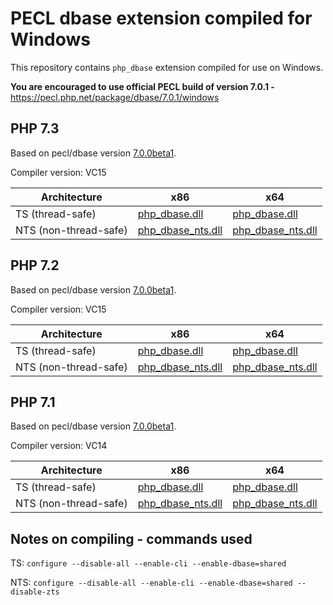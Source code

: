 PECL dbase extension compiled for Windows
=================================

This repository contains `php_dbase` extension compiled for use on Windows.

**You are encouraged to use official PECL build of version 7.0.1 -** https://pecl.php.net/package/dbase/7.0.1/windows

PHP 7.3
--------------------
Based on pecl/dbase version [7.0.0beta1](https://pecl.php.net/package/dbase/7.0.0beta1).

Compiler version: VC15

| Architecture | x86 | x64 |
|---|---|---|
| TS (thread-safe) | [php_dbase.dll](7.3/vc15-x86/php_dbase.dll) | [php_dbase.dll](7.3/vc15-x64/php_dbase.dll) |
| NTS (non-thread-safe) | [php_dbase_nts.dll](7.3/vc15-x86/php_dbase_nts.dll) | [php_dbase_nts.dll](7.3/vc15-x64/php_dbase_nts.dll) |

PHP 7.2
--------------------
Based on pecl/dbase version [7.0.0beta1](https://pecl.php.net/package/dbase/7.0.0beta1).

Compiler version: VC15

| Architecture | x86 | x64 |
|---|---|---|
| TS (thread-safe) | [php_dbase.dll](7.2/vc15-x86/php_dbase.dll) | [php_dbase.dll](7.2/vc15-x64/php_dbase.dll) |
| NTS (non-thread-safe) | [php_dbase_nts.dll](7.2/vc15-x86/php_dbase_nts.dll) | [php_dbase_nts.dll](7.2/vc15-x64/php_dbase_nts.dll) |


PHP 7.1
--------------------
Based on pecl/dbase version [7.0.0beta1](https://pecl.php.net/package/dbase/7.0.0beta1).

Compiler version: VC14

| Architecture | x86 | x64 |
|---|---|---|
| TS (thread-safe) | [php_dbase.dll](7.1/vc14-x86/php_dbase.dll) | [php_dbase.dll](7.1/vc14-x64/php_dbase.dll) |
| NTS (non-thread-safe) | [php_dbase_nts.dll](7.1/vc14-x86/php_dbase_nts.dll) | [php_dbase_nts.dll](7.1/vc14-x64/php_dbase_nts.dll) |

Notes on compiling - commands used
-------------------
TS: `configure --disable-all --enable-cli --enable-dbase=shared`

NTS: `configure --disable-all --enable-cli --enable-dbase=shared --disable-zts`
